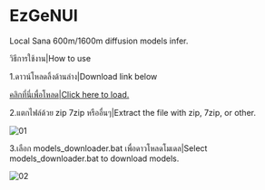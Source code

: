 # EzGeNUI
Local Sana 600m/1600m diffusion models infer.


วิธีการใช้งาน|How to use


1.ดาวน์โหลดลิ้งด้านล่าง|Download link below


[คลิกที่นี่เพื่อโหลด|Click here to load.](https://huggingface.co/datasets/kpsss34/EzGenUI_v1/resolve/main/EzGeNUI_win64_v1.7z)


2.แตกไฟล์ด้วย zip 7zip หรืออื่นๆ|Extract the file with zip, 7zip, or other.


![01](https://github.com/user-attachments/assets/3611e0ad-15a8-4a49-8b43-38035e82de8d)


3.เลือก models_downloader.bat เพื่อดาวโหลดโมเดล|Select models_downloader.bat to download models.


![02](https://github.com/user-attachments/assets/20d41ddb-0a21-40a6-803a-5a7682c4d784)
